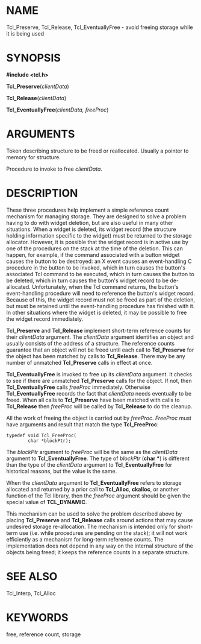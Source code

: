 # NAME

Tcl_Preserve, Tcl_Release, Tcl_EventuallyFree - avoid freeing storage
while it is being used

# SYNOPSIS

**#include \<tcl.h\>**

**Tcl_Preserve**(*clientData*)

**Tcl_Release**(*clientData*)

**Tcl_EventuallyFree**(*clientData, freeProc*)

# ARGUMENTS

Token describing structure to be freed or reallocated. Usually a pointer
to memory for structure.

Procedure to invoke to free *clientData*.

# DESCRIPTION

These three procedures help implement a simple reference count mechanism
for managing storage. They are designed to solve a problem having to do
with widget deletion, but are also useful in many other situations. When
a widget is deleted, its widget record (the structure holding
information specific to the widget) must be returned to the storage
allocator. However, it is possible that the widget record is in active
use by one of the procedures on the stack at the time of the deletion.
This can happen, for example, if the command associated with a button
widget causes the button to be destroyed: an X event causes an
event-handling C procedure in the button to be invoked, which in turn
causes the button\'s associated Tcl command to be executed, which in
turn causes the button to be deleted, which in turn causes the button\'s
widget record to be de-allocated. Unfortunately, when the Tcl command
returns, the button\'s event-handling procedure will need to reference
the button\'s widget record. Because of this, the widget record must not
be freed as part of the deletion, but must be retained until the
event-handling procedure has finished with it. In other situations where
the widget is deleted, it may be possible to free the widget record
immediately.

**Tcl_Preserve** and **Tcl_Release** implement short-term reference
counts for their *clientData* argument. The *clientData* argument
identifies an object and usually consists of the address of a structure.
The reference counts guarantee that an object will not be freed until
each call to **Tcl_Preserve** for the object has been matched by calls
to **Tcl_Release**. There may be any number of unmatched
**Tcl_Preserve** calls in effect at once.

**Tcl_EventuallyFree** is invoked to free up its *clientData* argument.
It checks to see if there are unmatched **Tcl_Preserve** calls for the
object. If not, then **Tcl_EventuallyFree** calls *freeProc*
immediately. Otherwise **Tcl_EventuallyFree** records the fact that
*clientData* needs eventually to be freed. When all calls to
**Tcl_Preserve** have been matched with calls to **Tcl_Release** then
*freeProc* will be called by **Tcl_Release** to do the cleanup.

All the work of freeing the object is carried out by *freeProc*.
*FreeProc* must have arguments and result that match the type
**Tcl_FreeProc**:

    typedef void Tcl_FreeProc(
            char *blockPtr);

The *blockPtr* argument to *freeProc* will be the same as the
*clientData* argument to **Tcl_EventuallyFree**. The type of *blockPtr*
(**char \***) is different than the type of the *clientData* argument to
**Tcl_EventuallyFree** for historical reasons, but the value is the
same.

When the *clientData* argument to **Tcl_EventuallyFree** refers to
storage allocated and returned by a prior call to **Tcl_Alloc**,
**ckalloc**, or another function of the Tcl library, then the *freeProc*
argument should be given the special value of **TCL_DYNAMIC**.

This mechanism can be used to solve the problem described above by
placing **Tcl_Preserve** and **Tcl_Release** calls around actions that
may cause undesired storage re-allocation. The mechanism is intended
only for short-term use (i.e. while procedures are pending on the
stack); it will not work efficiently as a mechanism for long-term
reference counts. The implementation does not depend in any way on the
internal structure of the objects being freed; it keeps the reference
counts in a separate structure.

# SEE ALSO

Tcl_Interp, Tcl_Alloc

# KEYWORDS

free, reference count, storage
